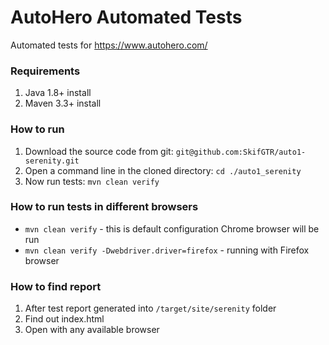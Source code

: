 AutoHero Automated Tests
================
Automated tests for https://www.autohero.com/

### Requirements
1. Java 1.8+ install
2. Maven 3.3+ install

### How to run
1. Download the source code from git: `git@github.com:SkifGTR/auto1-serenity.git`
2. Open a command line in the cloned directory: `cd ./auto1_serenity`
3. Now run tests: `mvn clean verify`

### How to run tests in different browsers
* `mvn clean verify` - this is default configuration Chrome browser will be run
* `mvn clean verify -Dwebdriver.driver=firefox` - running with Firefox browser

### How to find report
1. After test report generated into `/target/site/serenity` folder
2. Find out index.html
3. Open with any available browser
